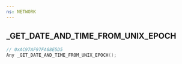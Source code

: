 ```yaml
---
ns: NETWORK
---
```

## _GET_DATE_AND_TIME_FROM_UNIX_EPOCH

```c
// 0xAC97AF97FA68E5D5
Any _GET_DATE_AND_TIME_FROM_UNIX_EPOCH();
```


